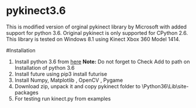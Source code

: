 # pykinect3.6
This is modified version of orginal pykinect library by Microsoft with added support for python 3.6.
Original pykinect is only supported for CPython 2.6.
This library is tested on Windows 8.1 using Kinect Xbox 360 Model 1414.

#Installation
1) Install python 3.6 from <a href="https://www.python.org/downloads/">here</a> <b>Note:</b> Do not forget to Check Add to path on Installation of python 3.6
2) Install future using pip3 install futurise
3) Install Numpy, Matplotlib , OpenCV , Pygame
4) Download zip, unpack it and copy pykinect folder to \Python36\Lib\site-packages
5) For testing run kinect.py from examples 
